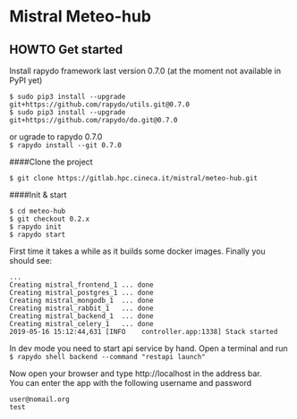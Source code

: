 Mistral Meteo-hub
===================

HOWTO Get started
-----------------

Install rapydo framework last version 0.7.0 (at the moment not available in PyPI yet)

`$ sudo pip3 install --upgrade git+https://github.com/rapydo/utils.git@0.7.0`  
`$ sudo pip3 install --upgrade git+https://github.com/rapydo/do.git@0.7.0`

or ugrade to rapydo 0.7.0  
`$ rapydo install --git 0.7.0`

####Clone the project
```
$ git clone https://gitlab.hpc.cineca.it/mistral/meteo-hub.git
```

####Init & start
```
$ cd meteo-hub
$ git checkout 0.2.x
$ rapydo init
$ rapydo start
```

First time it takes a while as it builds some docker images. Finally you should see:  
```
...
Creating mistral_frontend_1 ... done
Creating mistral_postgres_1 ... done
Creating mistral_mongodb_1  ... done
Creating mistral_rabbit_1   ... done
Creating mistral_backend_1  ... done
Creating mistral_celery_1   ... done
2019-05-16 15:12:44,631 [INFO    controller.app:1338] Stack started
```

In dev mode you need to start api service by hand. Open a terminal and run  
`$ rapydo shell backend --command "restapi launch"`

Now open your browser and type http://localhost in the address bar.  
You can enter the app with the following username and password  
```
user@nomail.org
test
```